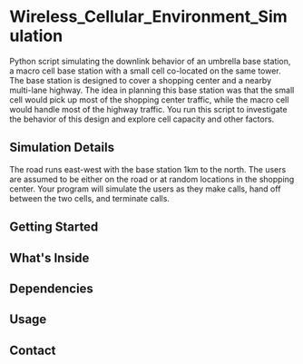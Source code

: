# Wireless_Cellular_Environment_Simulation
Python script simulating the downlink behavior of an umbrella base station, a macro cell base station with a small cell co-located on the same tower. The base station is designed to cover a shopping center and a nearby multi-lane highway. The idea in planning this base station was that the small cell would pick up most of the shopping center traffic, while the macro cell would handle most of the highway traffic. You run this script to investigate the behavior of this design and explore cell capacity and other factors. 

## Simulation Details
The road runs east-west with the base station 1km to the north. The users are assumed to be either on the road or at random locations in the shopping center. Your program will simulate the users as they make calls, hand off between the two cells, and terminate calls. 

## Getting Started

## What's Inside

## Dependencies

## Usage

## Contact
